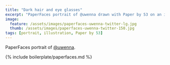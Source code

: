 ```yaml
---
title: "Dark hair and eye glasses"
excerpt: "PaperFaces portrait of @uwenna drawn with Paper by 53 on an iPad."
image: 
  feature: /assets/images/paperfaces-uwenna-twitter-lg.jpg
  thumb: /assets/images/paperfaces-uwenna-twitter-150.jpg
tags: [portrait, illustration, Paper by 53]
---
```


PaperFaces portrait of [@uwenna](http://twitter.com/uwenna).

{% include boilerplate/paperfaces.md %}